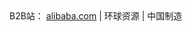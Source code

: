 <html>
<head>
<meta http-equiv="Content-Type" content="text/html; charset=utf-8" />
</head>
<body>
B2B站：
<a href="https://www.alibaba.com">alibaba.com</a> | 环球资源 | 中国制造 
</body>
</html>
